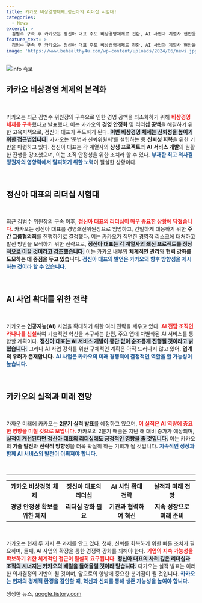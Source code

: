 ```yaml
---
title: 카카오 비상경영체제…정신아의 리더십 시험대!
categories:
  - News
excerpt: >
  김범수 구속 후 카카오는 정신아 대표 주도 비상경영체제로 전환, AI 사업과 계열사 현안을 빠르게 대응하기에 나섰다. 2분기 실적 발표에 이목이 집중되는 가운데, 카카오는 성장을 위한 쇄신 및 AI 서비스 개발을 지속하겠다고 밝혀 업계의 궁금증을 자아내고 있다.
feature_text: >
  김범수 구속 후 카카오는 정신아 대표 주도 비상경영체제로 전환, AI 사업과 계열사 현안을 빠르게 대응하기에 나섰다. 2분기 실적 발표에 이목이 집중되는 가운데, 카카오는 성장을 위한 쇄신 및 AI 서비스 개발을 지속하겠다고 밝혀 업계의 궁금증을 자아내고 있다.
image: 'https://www.behealthy4u.com/wp-content/uploads/2024/06/news.jpg'
---
```


<p><img src="https://www.behealthy4u.com/wp-content/uploads/2024/06/news.jpg" alt="info 속보" /></p>

<h2 data-ke-size="size26">카카오 비상경영 체제의 본격화</h2>

<p data-ke-size="size16">&nbsp;</p>

<p>카카오는 최근 김범수 위원장의 구속으로 인한 경영 공백을 최소화하기 위해 <b><span style="color: #ee2323;">비상경영 체제를 구축</span></b>했다고 발표했다. 이는 카카오의 <b>경영 안정화</b> 및 <b>리더십 공백</b>을 해결하기 위한 고육지책으로, 정신아 대표가 주도하게 된다. <b><span style="background-color: #21538527;">이번 비상경영 체제는 신뢰성을 높이기 위한 접근법입니다.</span></b> 카카오는 '준법과 신뢰위원회'를 설립하는 등 <b>신뢰성 회복</b>을 위한 기반을 마련하고 있다. 정신아 대표는 각 계열사의 <b>상생 프로젝트</b>와 <b>AI 서비스 개발</b>의 원활한 진행을 강조했으며, 이는 조직 안정성을 위한 조치라 할 수 있다. <b><span style="color: #1a5490;">부재한 최고 의사결정권자의 영향력에서 탈피하기 위한 노력</span></b>이 절실한 상황이다.</p>

<p data-ke-size="size16">&nbsp;</p>

<h2 data-ke-size="size26">정신아 대표의 리더십 시험대</h2>

<p data-ke-size="size16">&nbsp;</p>

<p>최근 김범수 위원장의 구속 이후, <b><span style="color: #ee2323;">정신아 대표의 리더십이 매우 중요한 상황에 닥쳤습니다.</span></b> 카카오는 정신아 대표를 경영쇄신위원장으로 임명하고, 긴밀하게 대응하기 위한 <b>주간 그룹협의회</b>를 진행하기로 결정했다. 이는 카카오가 직면한 경영적 리스크에 대처하고 발전 방안을 모색하기 위한 전략으로, <b><span style="background-color: #21538527;">정신아 대표는 각 계열사의 쇄신 프로젝트를 정상적으로 이끌 것이라고 강조했습니다.</span></b> 이는 카카오 내부의 <b>체계적인 관리</b>와 <b>협력 강화를 도모하는 데 중점을 두고 있습니다.</b> <b><span style="color: #1a5490;">정신아 대표의 발언은 카카오의 향후 방향성을 제시하는 것이라 할 수 있습니다.</span></b></p>

<p data-ke-size="size16">&nbsp;</p>

<h2 data-ke-size="size26">AI 사업 확대를 위한 전략</h2>

<p data-ke-size="size16">&nbsp;</p>

<p>카카오는 <b>인공지능(AI)</b> 사업을 확대하기 위한 여러 전략을 세우고 있다. <b><span style="color: #ee2323;">AI 전담 조직인 카나나를 신설</span></b>하여 기술적인 혁신을 추구하는 한편, 주요 앱에 차별화된 AI 서비스를 통합할 계획이다. <b><span style="background-color: #21538527;">정신아 대표는 AI 서비스 개발이 중단 없이 순조롭게 진행될 것이라고 밝혔습니다.</span></b> 그러나 AI 사업 강화를 위한 구체적인 계획은 아직 드러나지 않고 있어, <b>업계의 우려가 존재합니다.</b> <b><span style="color: #1a5490;">AI 사업은 카카오의 미래 경쟁력에 결정적인 역할을 할 가능성이 높습니다.</span></b></p>

<p data-ke-size="size16">&nbsp;</p>

<h2 data-ke-size="size26">카카오의 실적과 미래 전망</h2>

<p data-ke-size="size16">&nbsp;</p>

<p>가까운 미래에 카카오는 <b>2분기 실적 발표</b>를 예정하고 있으며, <b><span style="color: #ee2323;">이 실적은 AI 역량에 중요한 영향을 미칠 것으로 보입니다.</span></b> 카카오의 2분기 매출은 지난 해 대비 증가가 예상되며, <b><span style="background-color: #21538527;">실적이 개선된다면 정신아 대표의 리더십에도 긍정적인 영향을 줄 것입니다.</span></b> 이는 카카오의 <b>기술 발전</b>과 <b>전략적 방향성</b>을 더욱 확실히 하는 기회가 될 것입니다. <b><span style="color: #1a5490;">지속적인 성장과 함께 AI 서비스의 발전이 이뤄져야 합니다.</span></b></p>

<p data-ke-size="size16">&nbsp;</p>

<hr>

<table style="width: 100%; border-collapse: collapse;">
<tr>
<td style="text-align: center; height: 17px;"><b>카카오 비상경영 체제</b></td>
<td style="text-align: center; height: 17px;"><b>정신아 대표의 리더십</b></td>
<td style="text-align: center; height: 17px;"><b>AI 사업 확대 전략</b></td>
<td style="text-align: center; height: 17px;"><b>실적과 미래 전망</b></td>
</tr>
<tr>
<td style="text-align: center; height: 17px;"><b>경영 안정성 확보를 위한 체제</b></td>
<td style="text-align: center; height: 17px;"><b>리더십 강화 필요</b></td>
<td style="text-align: center; height: 17px;"><b>기관과 협력하여 혁신</b></td>
<td style="text-align: center; height: 17px;"><b>지속 성장으로 미래 준비</b></td>
</tr>
</table>

<p data-ke-size="size16">&nbsp;</p>

<p>카카오는 현재 두 가지 큰 과제를 안고 있다. 첫째, 신뢰를 회복하기 위한 빠른 조치가 필요하며, 둘째, AI 사업의 확장을 통한 경쟁력 강화를 꾀해야 한다. <b><span style="color: #ee2323;">기업의 지속 가능성을 확보하기 위한 체계적인 접근이 절실히 요구됩니다.</span></b> <b><span style="background-color: #21538527;">정신아 대표의 사려 깊은 리더십과 조직의 시너지는 카카오의 배럴을 들어올릴 것이라 믿습니다.</span></b> 다가오는 실적 발표는 이러한 의사결정의 기반이 될 것이며, 앞으로의 향방에 중요한 분기점이 될 것입니다. <b><span style="color: #1a5490;">카카오는 현재의 경제적 환경을 감안할 때, 혁신과 신뢰를 통해 생존 가능성을 높여야 합니다.</span></b></p>
생생한 뉴스, <a href="https://qoogle.tistory.com" rel="dofollow">qoogle.tistory.com</a>


